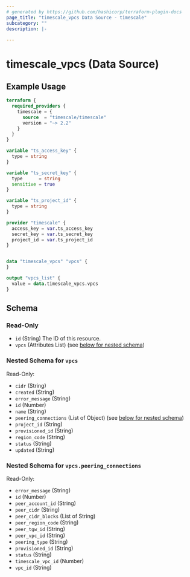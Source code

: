 ```yaml
---
# generated by https://github.com/hashicorp/terraform-plugin-docs
page_title: "timescale_vpcs Data Source - timescale"
subcategory: ""
description: |-
  
---
```


# timescale_vpcs (Data Source)



## Example Usage

```terraform
terraform {
  required_providers {
    timescale = {
      source  = "timescale/timescale"
      version = "~> 2.2"
    }
  }
}

variable "ts_access_key" {
  type = string
}

variable "ts_secret_key" {
  type      = string
  sensitive = true
}

variable "ts_project_id" {
  type = string
}

provider "timescale" {
  access_key = var.ts_access_key
  secret_key = var.ts_secret_key
  project_id = var.ts_project_id
}


data "timescale_vpcs" "vpcs" {
}

output "vpcs_list" {
  value = data.timescale_vpcs.vpcs
}
```

<!-- schema generated by tfplugindocs -->
## Schema

### Read-Only

- `id` (String) The ID of this resource.
- `vpcs` (Attributes List) (see [below for nested schema](#nestedatt--vpcs))

<a id="nestedatt--vpcs"></a>
### Nested Schema for `vpcs`

Read-Only:

- `cidr` (String)
- `created` (String)
- `error_message` (String)
- `id` (Number)
- `name` (String)
- `peering_connections` (List of Object) (see [below for nested schema](#nestedatt--vpcs--peering_connections))
- `project_id` (String)
- `provisioned_id` (String)
- `region_code` (String)
- `status` (String)
- `updated` (String)

<a id="nestedatt--vpcs--peering_connections"></a>
### Nested Schema for `vpcs.peering_connections`

Read-Only:

- `error_message` (String)
- `id` (Number)
- `peer_account_id` (String)
- `peer_cidr` (String)
- `peer_cidr_blocks` (List of String)
- `peer_region_code` (String)
- `peer_tgw_id` (String)
- `peer_vpc_id` (String)
- `peering_type` (String)
- `provisioned_id` (String)
- `status` (String)
- `timescale_vpc_id` (Number)
- `vpc_id` (String)
